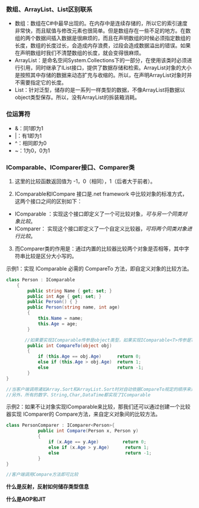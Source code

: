 ### 数组、ArrayList、List区别联系

- 数组：数组在C#中最早出现的。在内存中是连续存储的，所以它的索引速度非常快，而且赋值与修改元素也很简单。但是数组存在一些不足的地方。在数组的两个数据间插入数据是很麻烦的，而且在声明数组的时候必须指定数组的长度，数组的长度过长，会造成内存浪费，过段会造成数据溢出的错误。如果在声明数组时我们不清楚数组的长度，就会变得很麻烦。
- ArrayList：是命名空间System.Collections下的一部分，在使用该类时必须进行引用，同时继承了IList接口，提供了数据存储和检索。ArrayList对象的大小是按照其中存储的数据来动态扩充与收缩的。所以，在声明ArrayList对象时并不需要指定它的长度。
- List：针对泛型，储存的是一系列一样类型的数据，不像ArrayList将数据以object类型保存。所以，没有ArrayList的拆装箱消耗。

### 位运算符

- &：同1即为1
- |：有1即为1
- ^：相同即为0
- ~：1为0，0为1

### IComparable、IComparer接口、Comparer类

1. 这里的比较函数返回值为 -1，0（相同），1（后者大于前者）。

2. IComparable和ICompare 接口是.net framework 中比较对象的标准方式，这两个接口之间的区别如下：

- IComparable ：实现这个接口即定义了一个可比较对象，*可与另一个同类对象比较*。
- IComparer： 实现这个接口即定义了一个自定义比较器，*可将两个同类对象进行比较*。

3. 而Comparer类的作用是：通过内置的比较器比较两个对象是否相等，其中字符串比较是区分大小写的。

示例1：实现 IComparable 必需的 CompareTo 方法，即自定义对象的比较方法。

```C#
class Person : IComparable
    {
        public string Name { get; set; }
        public int Age { get; set; }
        public Person() { }
        public Person(string name, int age) 
        { 
            this.Name = name; 
            this.Age = age; 
        }

	   //如果要实现IComparable传参是object类型，如果实现IComparable<T>传参是T类型
        public int CompareTo(object obj) 
        {
            if (this.Age == obj.Age)      return 0;
            else if (this.Age > obj.Age)  return 1;
            else                          return -1;
        }
}

//当客户端调用诸如Array.Sort和ArrayList.Sort时对自动依据CompareTo规定的顺序来进行排序。
//另外，所有的数字、String,Char,DataTime都实现了IComparable
```

示例2：如果不让对象实现IComparable来比较，那我们还可以通过创建一个比较器实现 IComparer的 Compare方法，来自定义对象间的比较方法。

```C#
class PersonComparer : IComparer<Person>{
            public int Compare(Person x, Person y)
            {
                if (x.Age == y.Age)			return 0;
                else if (x.Age > y.Age)      return 1;
                else                         return -1;
            }
}

//客户端调用Compare方法即可比较
```

**什么是反射，反射如何储存类型信息**

**什么是AOP和JIT**

